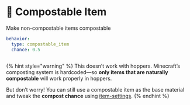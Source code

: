 # 🪹 Compostable Item

Make non-compostable items compostable

```yaml
behavior:
  type: compostable_item
  chance: 0.5
```

<figure><img src="https://1836335287-files.gitbook.io/~/files/v0/b/gitbook-x-prod.appspot.com/o/spaces%2FOgvQ1fEJPROp7131PPlK%2Fuploads%2FzX7sdly3ZcAJhzQaNJfg%2Fimage.png?alt=media&#x26;token=21c8388d-2332-4d4c-bbe5-c7818541976e" alt=""><figcaption></figcaption></figure>

{% hint style="warning" %}
This doesn’t work with hoppers. Minecraft’s composting system is hardcoded—so **only items that are naturally compostable** will work properly in hoppers.

But don’t worry! You can still use a compostable item as the base material and tweak the **compost chance** using [item-settings](../item-settings "mention").
{% endhint %}
